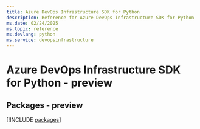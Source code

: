 ```yaml
---
title: Azure DevOps Infrastructure SDK for Python
description: Reference for Azure DevOps Infrastructure SDK for Python
ms.date: 02/24/2025
ms.topic: reference
ms.devlang: python
ms.service: devopsinfrastructure
---
```

# Azure DevOps Infrastructure SDK for Python - preview
## Packages - preview
[!INCLUDE [packages](devops-infrastructure-index.md)]